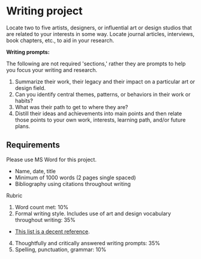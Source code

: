# Writing project

Locate two to five artists, designers, or influential art or design studios that are related to your interests in some way. Locate journal articles, interviews, book chapters, etc., to aid in your research.

**Writing prompts:**

The following are not required 'sections,' rather they are prompts to help you focus your writing and research.

   1. Summarize their work, their legacy and their impact on a particular art or design field.
   2. Can you identify central themes, patterns, or behaviors in their work or habits?
   3. What was their path to get to where they are?  
   4. Distill their ideas and achievements into main points and then relate those points to your own work, interests, learning path, and/or future plans.

## Requirements

Please use MS Word for this project.

* Name, date, title 
* Minimum of 1000 words \(2 pages single spaced\) 
* Bibliography using citations throughout writing

Rubric

1. Word count met: 10%
2. Formal writing style. Includes use of art and design vocabulary throughout writing: 35% 
  * [This list is a decent reference](http://learn.leighcotnoir.com/artspeak/art-vocabulary/).
4. Thoughtfully and critically answered writing prompts: 35%
3. Spelling, punctuation, grammar: 10%